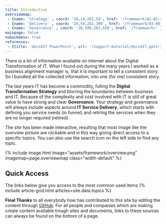 ```yaml
---
title: Introduction
overviewmap:
 - {name: 'Strategy' , coord: '28,14,262,59', href: '/framework/01-02-strategy' }
 - {name: 'Delivery' , coord: '28,59,262,390', href: '/framework/03-00-demand' }
 - {name: 'Governance' , coord: '28,390,262,420', href: '/framework/' }
mainpage: false 
nobackmenu: true
references: 
 - {title: 'docs4IT PowerPoint', url: '/support-material/docs4IT.pptx'}
---
```


<div id="textgrid" class="row flex-grid">
<div class="box-item box-item-grow-20" markdown="1">
There is a lot of information available on internet about the Digital Transformation of IT. What I found out during the many years I worked as a business alignment manager is, that it is important to tell a consistent story. So I bundled all the collected information, into one (for me) consistent story. 

The last years IT has become a commodity, fulling the **Digital Transformation Strategy** and blurring the boundaries between business and IT. Because of the complexity and cost involved with IT is still of great value to have strong and clear **Governance**. Your strategy and governance will always include aspects around **IT Service Delivery**, which starts with defining you service needs (in funnel) and retiring the services when they are no longer required (retired). 

The site has been made interactive, resulting that most image like the overview picture are clickable and in this way giving direct access to a specific topics. You can also use the search icon on the left side to find any topic.

</div>  
<div class="box-item">
{% include image.html image="assets/framework/overview.png" imagemap=page.overviewmap class="width-default" %}
</div>
</div>	

## Quick Access
The links below give you access to the most common used items
{% include article-grid.html articles=site.data.topics %}

**Final Thanks** to all everybody how has contributed to this site by editing the content through [GitHub](https://github.com/sjhoeksma/docs4.it). For all people and companies which are making create content available trough sites and documents, links to these sources can always be found on the bottom of a page. 
